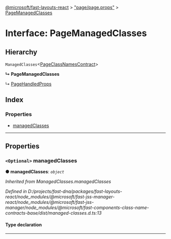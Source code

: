 [@microsoft/fast-layouts-react](../README.md) > ["page/page.props"](../modules/_page_page_props_.md) > [PageManagedClasses](../interfaces/_page_page_props_.pagemanagedclasses.md)

# Interface: PageManagedClasses

## Hierarchy

 `ManagedClasses`<[PageClassNamesContract](_page_page_.pageclassnamescontract.md)>

**↳ PageManagedClasses**

↳  [PageHandledProps](_page_page_props_.pagehandledprops.md)

## Index

### Properties

* [managedClasses](_page_page_props_.pagemanagedclasses.md#managedclasses)

---

## Properties

<a id="managedclasses"></a>

### `<Optional>` managedClasses

**● managedClasses**: *`object`*

*Inherited from ManagedClasses.managedClasses*

*Defined in D:/projects/fast-dna/packages/fast-layouts-react/node_modules/@microsoft/fast-jss-manager-react/node_modules/@microsoft/fast-jss-manager/node_modules/@microsoft/fast-components-class-name-contracts-base/dist/managed-classes.d.ts:13*

#### Type declaration

___

